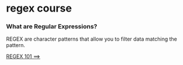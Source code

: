# regex course

### What are Regular Expressions?

REGEX are character patterns that allow you to filter data matching the pattern.

[REGEX 101 ==>](https://regex101.com/)
